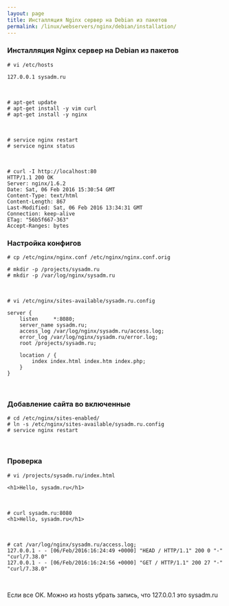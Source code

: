 ```yaml
---
layout: page
title: Инсталляция Nginx сервер на Debian из пакетов
permalink: /linux/webservers/nginx/debian/installation/
---
```


### Инсталляция Nginx сервер на Debian из пакетов


    # vi /etc/hosts

    127.0.0.1 sysadm.ru


<br/>

    # apt-get update
    # apt-get install -y vim curl
    # apt-get install -y nginx


<br/>

    # service nginx restart
    # service nginx status

<br/>

    # curl -I http://localhost:80  
    HTTP/1.1 200 OK
    Server: nginx/1.6.2
    Date: Sat, 06 Feb 2016 15:30:54 GMT
    Content-Type: text/html
    Content-Length: 867
    Last-Modified: Sat, 06 Feb 2016 13:34:31 GMT
    Connection: keep-alive
    ETag: "56b5f667-363"
    Accept-Ranges: bytes


### Настройка конфигов

    # cp /etc/nginx/nginx.conf /etc/nginx/nginx.conf.orig

    # mkdir -p /projects/sysadm.ru
    # mkdir -p /var/log/nginx/sysadm.ru

<br/>

    # vi /etc/nginx/sites-available/sysadm.ru.config

    server {
        listen     *:8080;
        server_name sysadm.ru;
        access_log /var/log/nginx/sysadm.ru/access.log;
        error_log /var/log/nginx/sysadm.ru/error.log;
        root /projects/sysadm.ru;

        location / {
            index index.html index.htm index.php;
        }
    }


<br/>


### Добавление сайта во включенные

    # cd /etc/nginx/sites-enabled/
    # ln -s /etc/nginx/sites-available/sysadm.ru.config
    # service nginx restart


<br/>

### Проверка

    # vi /projects/sysadm.ru/index.html

    <h1>Hello, sysadm.ru</h1>

<br/>

    # curl sysadm.ru:8080
    <h1>Hello, sysadm.ru</h1>

<br/>

    # cat /var/log/nginx/sysadm.ru/access.log;
    127.0.0.1 - - [06/Feb/2016:16:24:49 +0000] "HEAD / HTTP/1.1" 200 0 "-" "curl/7.38.0"
    127.0.0.1 - - [06/Feb/2016:16:24:56 +0000] "GET / HTTP/1.1" 200 27 "-" "curl/7.38.0"


<br/>  

Если все OK. Можно из hosts убрать запись, что 127.0.0.1 это sysadm.ru
